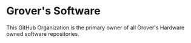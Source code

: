 # Grover's Software

This GitHub Organization is the primary owner of all Grover's Hardware owned software repositories.
